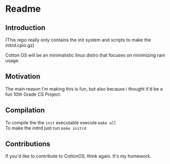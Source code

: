 
# Readme


## Introduction

(This repo really only contains the init system and scripts to make the initrd.cpio.gz)

Cotton OS will be an minimalistic linux distro that focuses on minimizing ram usage.

## Motivation

The main reason I'm making this is fun, but also because i thought it'd be a fun 10th Grade CS Project.

## Compilation

To compile the the `init` executable execute `make all` <br>
To make the initrd just run `make initrd`

## Contributions

If you'd like to contribute to CottonOS, think again. It's my homework.
